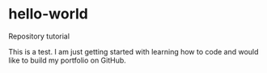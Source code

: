 # hello-world
Repository tutorial

This is a test. I am just getting started with learning how to code
and would like to build my portfolio on GitHub.
